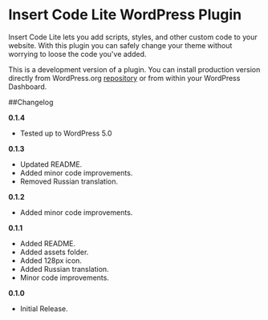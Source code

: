 # Insert Code Lite WordPress Plugin

Insert Code Lite lets you add scripts, styles, and other custom code to your website. With this plugin you can safely change your theme without worrying to loose the code you've added.

This is a development version of a plugin. You can install production version directly from WordPress.org [repository](https://wordpress.org/plugins/insert-code-lite/) or from within your WordPress Dashboard.

##Changelog

**0.1.4**

* Tested up to WordPress 5.0

**0.1.3**

* Updated README.
* Added minor code improvements.
* Removed Russian translation.

**0.1.2**

* Added minor code improvements.

**0.1.1**

* Added README.
* Added assets folder.
* Added 128px icon.
* Added Russian translation.
* Minor code improvements.

**0.1.0**

* Initial Release.
